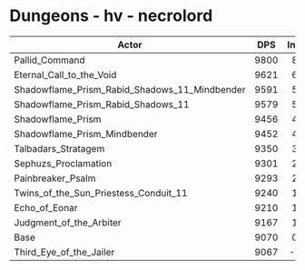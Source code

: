 # Dungeons - hv - necrolord
| Actor | DPS | Increase |
|---|:---:|:---:|
|Pallid_Command|9800|8.05%|
|Eternal_Call_to_the_Void|9621|6.07%|
|Shadowflame_Prism_Rabid_Shadows_11_Mindbender|9591|5.74%|
|Shadowflame_Prism_Rabid_Shadows_11|9579|5.61%|
|Shadowflame_Prism|9456|4.26%|
|Shadowflame_Prism_Mindbender|9452|4.21%|
|Talbadars_Stratagem|9350|3.09%|
|Sephuzs_Proclamation|9301|2.55%|
|Painbreaker_Psalm|9293|2.46%|
|Twins_of_the_Sun_Priestess_Conduit_11|9240|1.87%|
|Echo_of_Eonar|9210|1.54%|
|Judgment_of_the_Arbiter|9167|1.07%|
|Base|9070|0.00%|
|Third_Eye_of_the_Jailer|9067|-0.03%|

